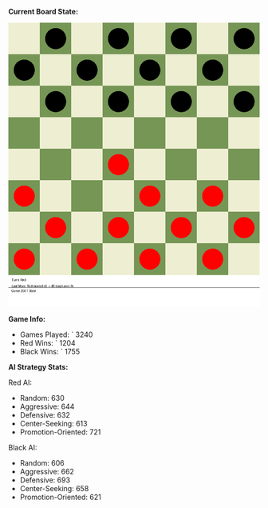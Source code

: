 
**Current Board State:**  
<!-- START_GIF -->
![Checkers Game](./checkers_game.gif)
<!-- END_GIF -->

**Game Info:**  
- Games Played: `<!-- GAMES_PLAYED --> 3240
- Red Wins: `<!-- RED_WINS --> 1204
- Black Wins: `<!-- BLACK_WINS --> 1755

<!-- AI_STATS -->
**AI Strategy Stats:**

Red AI:
- Random: 630
- Aggressive: 644
- Defensive: 632
- Center-Seeking: 613
- Promotion-Oriented: 721

Black AI:
- Random: 606
- Aggressive: 662
- Defensive: 693
- Center-Seeking: 658
- Promotion-Oriented: 621
